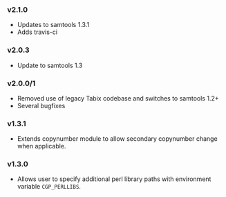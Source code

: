 ### v2.1.0
* Updates to samtools 1.3.1
* Adds travis-ci

### v2.0.3
* Update to samtools 1.3

### v2.0.0/1
* Removed use of legacy Tabix codebase and switches to samtools 1.2+
* Several bugfixes

### v1.3.1
* Extends copynumber module to allow secondary copynumber change when applicable.

### v1.3.0
* Allows user to specify additional perl library paths with environment variable `CGP_PERLLIBS`.
